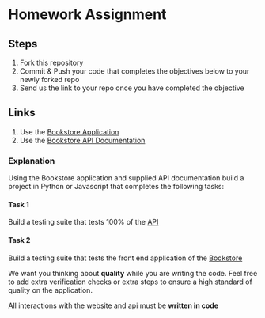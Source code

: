 # Homework Assignment

## Steps
1. Fork this repository
2. Commit & Push your code that completes the objectives below to your newly forked repo
3. Send us the link to your repo once you have completed the objective

## Links
1. Use the [Bookstore Application](https://demoqa.com/books)
2. Use the [Bookstore API Documentation](https://demoqa.com/swagger/)

### Explanation
Using the Bookstore application and supplied API documentation build a project in Python or Javascript that completes the following tasks:

#### Task 1
Build a testing suite that tests 100% of the [API](https://demoqa.com/swagger/)

#### Task 2
Build a testing suite that tests the front end application of the [Bookstore](https://demoqa.com/books)

We want you thinking about **quality** while you are writing the code. Feel free to add extra verification checks or extra steps to ensure a high standard of quality on the application. 

All interactions with the website and api must be **written in code**
